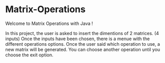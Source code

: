 # Matrix-Operations

Welcome to Matrix Operations with Java !

In this project, the user is asked to insert the dimentions of 2 matrices. (4 inputs)
Once the inputs have been chosen, there is a menue with the different operations options.
Once the user said which operation to use, a new matrix will be generated.
You can choose another operation until you choose the exit option.
